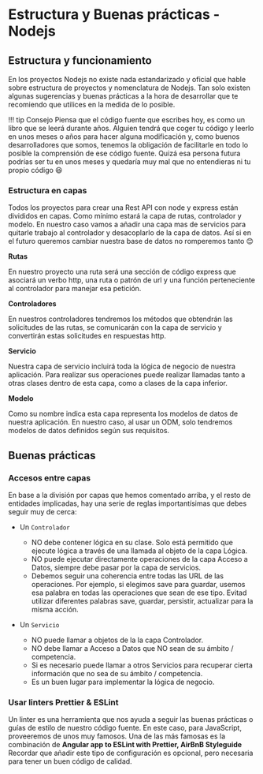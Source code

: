 # Estructura y Buenas prácticas - Nodejs

## Estructura y funcionamiento

En los proyectos Nodejs no existe nada estandarizado y oficial que hable sobre estructura de proyectos y nomenclatura de Nodejs. Tan solo existen algunas sugerencias y buenas prácticas a la hora de desarrollar que te recomiendo que utilices en la medida de lo posible.

!!! tip Consejo
    Piensa que el código fuente que escribes hoy, es como un libro que se leerá durante años. Alguien tendrá que coger tu código y leerlo en unos meses o años para hacer alguna modificación y, como buenos desarrolladores que somos, tenemos la obligación de facilitarle en todo lo posible la comprensión de ese código fuente. Quizá esa persona futura podrías ser tu en unos meses y quedaría muy mal que no entendieras ni tu propio código :laughing:

### Estructura en capas

Todos los proyectos para crear una Rest API con node y express están divididos en capas. Como mínimo estará la capa de rutas, controlador y modelo. En nuestro caso vamos a añadir una capa mas de servicios para quitarle trabajo al controlador y desacoplarlo de la capa de datos. Así si en el futuro queremos cambiar nuestra base de datos no romperemos tanto 😊

**Rutas**

En nuestro proyecto una ruta será una sección de código express que asociará un verbo http, una ruta o patrón de url y una función perteneciente al controlador para manejar esa petición.

**Controladores**

En nuestros controladores tendremos los métodos que obtendrán las solicitudes de las rutas, se comunicarán con la capa de servicio y convertirán estas solicitudes en respuestas http.

**Servicio**

Nuestra capa de servicio incluirá toda la lógica de negocio de nuestra aplicación. Para realizar sus operaciones puede realizar llamadas tanto a otras clases dentro de esta capa, como a clases de la capa inferior.

**Modelo**

Como su nombre indica esta capa representa los modelos de datos de nuestra aplicación. En nuestro caso, al usar un ODM, solo tendremos modelos de datos definidos según sus requisitos.



## Buenas prácticas

### Accesos entre capas

En base a la división por capas que hemos comentado arriba, y el resto de entidades implicadas, hay una serie de reglas importantísimas que debes seguir muy de cerca:

* Un `Controlador`
    * NO debe contener lógica en su clase. Solo está permitido que ejecute lógica a través de una llamada al objeto de la capa Lógica.
    * NO puede ejecutar directamente operaciones de la capa Acceso a Datos, siempre debe pasar por la capa de servicios.
    * Debemos seguir una coherencia entre todas las URL de las operaciones. Por ejemplo, si elegimos save para guardar, usemos esa palabra en todas las operaciones que sean de ese tipo. Evitad utilizar diferentes palabras save, guardar, persistir, actualizar para la misma acción.

* Un `Servicio`
    * NO puede llamar a objetos de la la capa Controlador.
    * NO debe llamar a Acceso a Datos que NO sean de su ámbito / competencia.
    * Si es necesario puede llamar a otros Servicios para recuperar cierta información que no sea de su ámbito / competencia.
    * Es un buen lugar para implementar la lógica de negocio.


### Usar linters Prettier & ESLint

Un linter es una herramienta que nos ayuda a seguir las buenas prácticas o guías de estilo de nuestro código fuente. En este caso, para JavaScript, proveeremos de unos muy famosos.
Una de las más famosas es la combinación de  **Angular app to ESLint with Prettier, AirBnB Styleguide**
Recordar que añadir este tipo de configuración es opcional, pero necesaria para tener un buen código de calidad.
